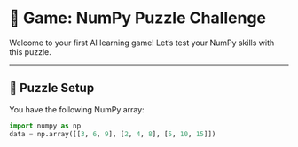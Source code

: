 # 🎲 Game: NumPy Puzzle Challenge

Welcome to your first AI learning game! Let’s test your NumPy skills with this puzzle.

---

## 🧠 Puzzle Setup

You have the following NumPy array:

```python
import numpy as np
data = np.array([[3, 6, 9], [2, 4, 8], [5, 10, 15]])
